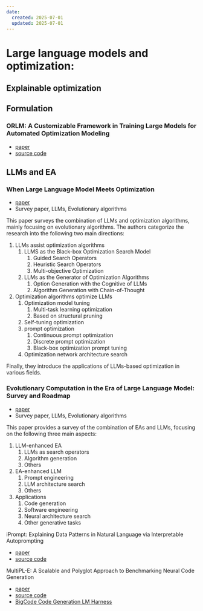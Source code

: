 ```yaml
---
date:
  created: 2025-07-01
  updated: 2025-07-01
---
```



# Large language models and optimization:

<!-- more -->

## Explainable optimization



## Formulation

### ORLM: A Customizable Framework in Training Large Models for Automated Optimization Modeling
- [paper](https://pubsonline.informs.org/doi/10.1287/opre.2024.1233)
- [source code](https://github.com/Cardinal-Operations/ORLM)


## LLMs and EA

### When Large Language Model Meets Optimization

- [paper](https://arxiv.org/abs/2405.10098)
- Survey paper, LLMs, Evolutionary algorithms

This paper surveys the combination of LLMs and optimization algorithms, mainly focusing on evolutionary algorithms. The authors categorize the research into the following two main directions:

1. LLMs assist optimization algorithms
   1. LLMS as the Black-box Optimization Search Model
      1. Guided Search Operators
      2. Heuristic Search Operators
      3. Multi-objective Optimization
   2. LLMs as the Generator of Optimization Algorithms
      1. Option Generation with the Cognitive of LLMs
      2. Algorithm Generation with Chain-of-Thought
2. Optimization algorithms optimize LLMs
   1. Optimization model tuning
      1. Multi-task learning optimization
      2. Based on structural pruning
   2. Self-tuning optimization
   3. prompt optimization
      1. Continuous prompt optimization
      2. Discrete prompt optimization
      3. Black-box optimization prompt tuning
   4. Optimization network architecture search

Finally, they introduce the applications of LLMs-based optimization in various fields.

### Evolutionary Computation in the Era of Large Language Model: Survey and Roadmap

- [paper](https://ieeexplore.ieee.org/document/10767756)
- Survey paper, LLMs, Evolutionary algorithms

This paper provides a survey of the combination of EAs and LLMs, focusing on the following three main aspects:

1. LLM-enhanced EA
   1. LLMs as search operators
   2. Algorithm generation
   3. Others
2. EA-enhanced LLM
   1. Prompt engineering
   2. LLM architecture search
   3. Others
3. Applications
   1. Code generation
   2. Software engineering
   3. Neural architecture search
   4. Other generative tasks

iPrompt: Explaining Data Patterns in Natural Language via Interpretable Autoprompting
  - [paper]((https://arxiv.org/abs/2210.01848))
  - [source code](https://github.com/csinva/iprompt)

MultiPL-E: A Scalable and Polyglot Approach to Benchmarking Neural Code Generation
  - [paper](https://ieeexplore.ieee.org/abstract/document/10103177)
  - [source code](https://github.com/nuprl/MultiPL-E)
  - [BigCode Code Generation LM Harness](https://github.com/bigcode-project/bigcode-evaluation-harness)


